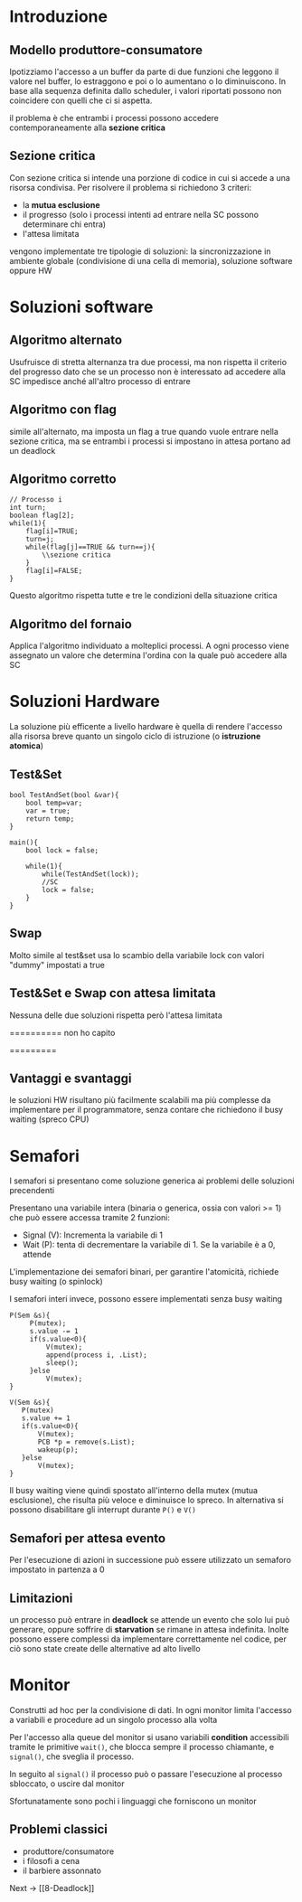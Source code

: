 # Introduzione
## Modello produttore-consumatore
Ipotizziamo l'accesso a un buffer da parte di due funzioni che leggono il valore nel buffer, lo estraggono e poi o lo aumentano o lo diminuiscono. In base alla sequenza definita dallo scheduler, i valori riportati possono non coincidere con quelli che ci si aspetta.

il problema è che entrambi i processi possono accedere contemporaneamente alla **sezione critica**

## Sezione critica
Con sezione critica si intende una porzione di codice in cui si accede a una risorsa condivisa. Per risolvere il problema si richiedono 3 criteri:
- la **mutua esclusione**
- il progresso (solo i processi intenti ad entrare nella SC possono determinare chi entra)
- l'attesa limitata

vengono implementate tre tipologie di soluzioni: la sincronizzazione in ambiente globale (condivisione di una cella di memoria), soluzione software oppure HW


# Soluzioni software
## Algoritmo alternato
Usufruisce di stretta alternanza tra due processi, ma non rispetta il criterio del progresso dato che se un processo non è interessato ad accedere alla SC impedisce anché all'altro processo di entrare 

## Algoritmo con flag
simile all'alternato, ma imposta un flag a true quando vuole entrare nella sezione critica, ma se entrambi i processi si impostano in attesa portano ad un deadlock

## Algoritmo corretto
``` 
// Processo i
int turn;
boolean flag[2];
while(1){
	flag[i]=TRUE;
	turn=j;
	while(flag[j]==TRUE && turn==j){
		\\sezione critica
	}
	flag[i]=FALSE;
}
```
Questo algoritmo rispetta tutte e tre le condizioni della situazione critica

## Algoritmo del fornaio
Applica l'algoritmo individuato a molteplici processi. A ogni processo viene assegnato un valore che determina l'ordina con la quale può accedere alla SC


# Soluzioni Hardware
La soluzione più efficente a livello hardware è quella di rendere l'accesso alla risorsa breve quanto un singolo ciclo di istruzione (o **istruzione atomica**)


## Test&Set
```
bool TestAndSet(bool &var){
	bool temp=var;
	var = true;
	return temp;
}

main(){
	bool lock = false;
	
	while(1){
		while(TestAndSet(lock));
		//SC
		lock = false;
	}
}
```

## Swap
Molto simile al test&set usa lo scambio della variabile lock con valori "dummy" impostati a true

## Test&Set e Swap con attesa limitata
Nessuna delle due soluzioni rispetta però l'attesa limitata

==========
non ho capito

=========

## Vantaggi e svantaggi
le soluzioni HW risultano più facilmente scalabili ma più complesse da implementare per il programmatore, senza contare che richiedono il busy waiting (spreco CPU)


# Semafori
I semafori si presentano come soluzione generica ai problemi delle soluzioni precendenti

Presentano una variabile intera (binaria o generica, ossia con valori >= 1) che può essere accessa tramite 2 funzioni:
- Signal (V): Incrementa la variabile di 1
- Wait (P): tenta di decrementare la variabile di 1. Se la variabile è a 0, attende

L'implementazione dei semafori binari, per garantire l'atomicità, richiede busy waiting (o spinlock)

 I semafori interi invece, possono essere implementati senza busy waiting

```
P(Sem &s){
	 P(mutex);
	 s.value -= 1 
	 if(s.value<0){
		 V(mutex);
		 append(process i, .List);
		 sleep();
	 }else
		 V(mutex);
} 
```
 
 ```
V(Sem &s){ 
	P(mutex) 
	s.value += 1 
	if(s.value<0){
		V(mutex);
		PCB *p = remove(s.List);
		wakeup(p);
	}else
		V(mutex);
}	
```

Il busy waiting viene quindi spostato all'interno della mutex (mutua esclusione), che risulta più veloce e diminuisce lo spreco. 
In alternativa si possono disabilitare gli interrupt durante `P()` e `V()`


## Semafori per attesa evento
Per l'esecuzione di azioni in successione può essere utilizzato un semaforo impostato in partenza a 0

## Limitazioni
un processo può entrare in **deadlock** se attende un evento che solo lui può generare, oppure soffrire di **starvation** se rimane in attesa indefinita. Inolte possono essere complessi da implementare correttamente nel codice, per ciò sono state create delle alternative ad alto livello

# Monitor
Construtti ad hoc per la condivisione di dati. In ogni monitor limita l'accesso a variabili e procedure ad un singolo processo alla volta

Per l'accesso alla queue del monitor si usano variabili **condition** accessibili tramite le primitive `wait()`, che blocca sempre il processo chiamante, e `signal()`, che sveglia il processo.

In seguito al `signal()` il processo può o passare l'esecuzione al processo sbloccato, o uscire dal monitor

Sfortunatamente sono pochi i linguaggi che forniscono un monitor


## Problemi classici
- produttore/consumatore
- i filosofi a cena
- il barbiere assonnato



Next -> [[8-Deadlock]]